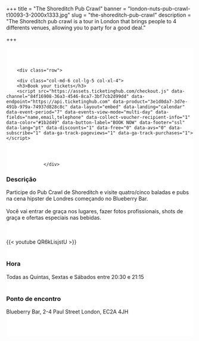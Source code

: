 ﻿+++
title = "The Shoreditch Pub Crawl"
banner = "london-nuts-pub-crawl-t10093-3-2000x1333.jpg"
slug = "the-shoreditch-pub-crawl"
description = "The Shoreditch pub crawl is a tour in London that brings people to 4 differents venues, allowing you to party for a good deal."

+++

<section class="mbr-section" id="msg-box5-1w" style="background-color: rgb(255, 255, 255); padding-top: 40px; padding-bottom: 40px;">
    <div class="container">

        <div class="row">

        <div class="col-md-6 col-lg-5 col-xl-4">
        <h3>Book your tickets</h3>
        <script src="https://assets.ticketinghub.com/checkout.js" data-channel="84f16908-36a3-4546-8ca7-3bf7cb2d99dd" data-endpoint="https://api.ticketinghub.com" data-product="3e1d0da7-3d7e-491b-979a-74937d828c8c" data-layout="embed" data-landing="calendar" data-event-period="7" data-events-view-mode="multi-day" data-fields="name,email,telephone" data-collect-voucher-recipient-info="1" data-color="#1b2d49" data-button-label="BOOK NOW" data-footer="ssl" data-lang="pt" data-discounts="1" data-free="0" data-avs="0" data-subscribe="1" data-ga-track-pageviews="1" data-ga-track-purchases="1"></script>




                  </div>
<div class="col-md-6 col-lg-7 col-xl-8"><h3 class="mbr-section-title display-2">Descrição</h3>

Participe do Pub Crawl de Shoreditch e visite quatro/cinco baladas e pubs na cena hipster de Londres começando no Blueberry Bar.<br><br>
Você vai entrar de graça nos lugares, fazer fotos profissionais, shots de graça e ofertas especiais nas bebidas.

<br>
<br>
{{< youtube QR6kLisjstU >}}
<br>
<br>
<h3 class="mbr-section-title display-2">Hora</h3>
Todas as Quintas, Sextas e Sábados entre 20:30 e 21:15
<br>
<br>

<h3 class="mbr-section-title display-2">Ponto de encontro</h3>
Blueberry Bar, 2-4 Paul Street London, EC2A 4JH
<br>
<br>
<script src='https://static.citymapper.com/js/embed/widget.js' data-slug='t2y58w' data-width=600 ></script></div>


</section>
